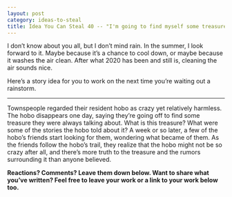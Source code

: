 ```yaml
---
layout: post
category: ideas-to-steal
title: Idea You Can Steal 40 -- "I'm going to find myself some treasure!"
---
```


I don’t know about you all, but I don’t mind rain. In the summer, I look forward to it. Maybe because it’s a chance to cool down, or maybe because it washes the air clean. After what 2020 has been and still is, cleaning the air sounds nice.

Here’s a story idea for you to work on the next time you’re waiting out a rainstorm.

<!--excerpt-->

-----------------------------------

Townspeople regarded their resident hobo as crazy yet relatively harmless. The hobo disappears one day, saying they’re going off to find some treasure they were always talking about. What is this treasure? What were some of the stories the hobo told about it? A week or so later, a few of the hobo’s friends start looking for them, wondering what became of them. As the friends follow the hobo’s trail, they realize that the hobo might not be so crazy after all, and there’s more truth to the treasure and the rumors surrounding it than anyone believed.

**Reactions? Comments? Leave them down below. Want to share what you’ve written? Feel free to leave your work or a link to your work below too.**
